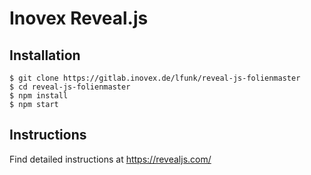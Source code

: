 # Inovex Reveal.js

## Installation

```
$ git clone https://gitlab.inovex.de/lfunk/reveal-js-folienmaster
$ cd reveal-js-folienmaster
$ npm install
$ npm start
```

## Instructions

Find detailed instructions at https://revealjs.com/